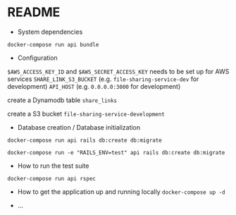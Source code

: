 # README

* System dependencies

`docker-compose run api bundle`

* Configuration

`$AWS_ACCESS_KEY_ID` and `$AWS_SECRET_ACCESS_KEY` needs to be set up for AWS services
`SHARE_LINK_S3_BUCKET` (e.g. `file-sharing-service-dev` for development)
`API_HOST` (e.g. `0.0.0.0:3000` for development)

create a Dynamodb table `share_links`

create a S3 bucket `file-sharing-service-development`

* Database creation / Database initialization

`docker-compose run api rails db:create db:migrate`

`docker-compose run -e "RAILS_ENV=test" api rails db:create db:migrate`

* How to run the test suite

`docker-compose run api rspec`

* How to get the application up and running locally
`docker-compose up -d`

* ...
